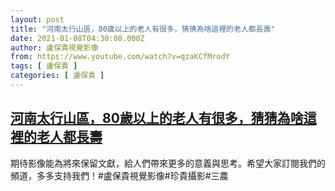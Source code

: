 ```yaml
---
layout: post
title: "河南太行山區，80歲以上的老人有很多，猜猜為啥這裡的老人都長壽"
date: 2021-01-08T04:30:08.000Z
author: 盧保貴視覺影像
from: https://www.youtube.com/watch?v=qzaKCfMrodY
tags: [ 盧保貴 ]
categories: [ 盧保貴 ]
---
```

<!--1610080208000-->
[河南太行山區，80歲以上的老人有很多，猜猜為啥這裡的老人都長壽](https://www.youtube.com/watch?v=qzaKCfMrodY)
------

<div>
期待影像能為將來保留文獻，給人們帶來更多的意義與思考。希望大家訂閱我們的頻道，多多支持我們！#盧保貴視覺影像#珍貴攝影#三農
</div>
